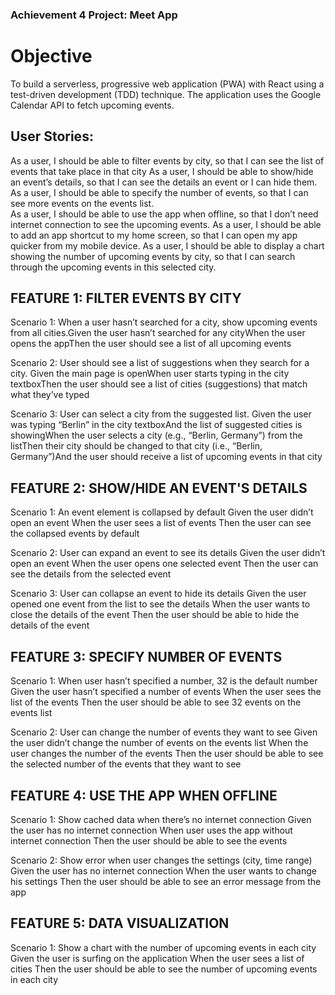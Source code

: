 ### Achievement 4 Project: Meet App

# Objective

To build a serverless, progressive web application (PWA) with React using a test-driven development (TDD) technique. The application uses the Google Calendar API to fetch upcoming events.

## User Stories:

As a user, I should be able to filter events by city, so that I can see the list of events that take place in that city
As a user, I should be able to show/hide an event’s details, so that I can see the details an event or I can hide them.
As a user, I should be able to specify the number of events, so that I can see more events on the events list.  
As a user, I should be able to use the app when offline, so that I don’t need internet connection to see the upcoming events.
As a user, I should be able to add an app shortcut to my home screen, so that I can open my app quicker from my mobile device.
As a user, I should be able to display a chart showing the number of upcoming events by city, so that I can search through the upcoming events in this selected city.

## FEATURE 1: FILTER EVENTS BY CITY

Scenario 1: When a user hasn’t searched for a city, show upcoming events from all cities.Given the user hasn’t searched for any cityWhen the user opens the appThen the user should see a list of all upcoming events

Scenario 2: User should see a list of suggestions when they search for a city. Given the main page is openWhen user starts typing in the city textboxThen the user should see a list of cities (suggestions) that match what they’ve typed

Scenario 3: User can select a city from the suggested list.
Given the user was typing “Berlin” in the city textboxAnd the list of suggested cities is showingWhen the user selects a city (e.g., “Berlin, Germany”) from the listThen their city should be changed to that city (i.e., “Berlin, Germany”)And the user should receive a list of upcoming events in that city

## FEATURE 2: SHOW/HIDE AN EVENT'S DETAILS

Scenario 1: An event element is collapsed by default
Given the user didn’t open an event
When the user sees a list of events
Then the user can see the collapsed events by default

Scenario 2: User can expand an event to see its details
Given the user didn’t open an event
When the user opens one selected event
Then the user can see the details from the selected event

Scenario 3: User can collapse an event to hide its details
Given the user opened one event from the list to see the details
When the user wants to close the details of the event
Then the user should be able to hide the details of the event

## FEATURE 3: SPECIFY NUMBER OF EVENTS

Scenario 1: When user hasn’t specified a number, 32 is the default number
Given the user hasn’t specified a number of events
When the user sees the list of the events
Then the user should be able to see 32 events on the events list

Scenario 2: User can change the number of events they want to see
Given the user didn’t change the number of events on the events list
When the user changes the number of the events
Then the user should be able to see the selected number of the events that they want to see

## FEATURE 4: USE THE APP WHEN OFFLINE

Scenario 1: Show cached data when there’s no internet connection
Given the user has no internet connection
When user uses the app without internet connection
Then the user should be able to see the events

Scenario 2: Show error when user changes the settings (city, time range)
Given the user has no internet connection
When the user wants to change his settings
Then the user should be able to see an error message from the app

## FEATURE 5: DATA VISUALIZATION

Scenario 1: Show a chart with the number of upcoming events in each city
Given the user is surfing on the application
When the user sees a list of cities
Then the user should be able to see the number of upcoming events in each city
